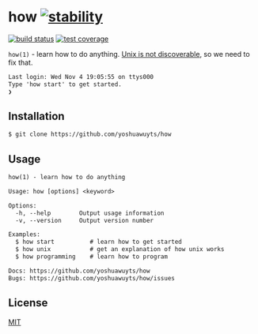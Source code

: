 # how [![stability][0]][1]
[![build status][4]][5] [![test coverage][6]][7]

`how(1)` - learn how to do anything. [Unix is not discoverable][8], so we need
to fix that.
```txt
Last login: Wed Nov 4 19:05:55 on ttys000
Type 'how start' to get started.
❯
```

## Installation
```sh
$ git clone https://github.com/yoshuawuyts/how
```

## Usage
```txt
how(1) - learn how to do anything

Usage: how [options] <keyword>

Options:
  -h, --help        Output usage information
  -v, --version     Output version number

Examples:
  $ how start          # learn how to get started
  $ how unix           # get an explanation of how unix works
  $ how programming    # learn how to program

Docs: https://github.com/yoshuawuyts/how
Bugs: https://github.com/yoshuawuyts/how/issues
```

## License
[MIT](https://tldrlegal.com/license/mit-license)

[0]: https://img.shields.io/badge/stability-experimental-orange.svg?style=flat-square
[1]: https://nodejs.org/api/documentation.html#documentation_stability_index
[4]: https://img.shields.io/travis/yoshuawuyts/how/master.svg?style=flat-square
[5]: https://travis-ci.org/yoshuawuyts/how
[6]: https://img.shields.io/codecov/c/github/yoshuawuyts/how/master.svg?style=flat-square
[7]: https://codecov.io/github/yoshuawuyts/how
[8]: https://medium.com/@yoshuawuyts/unix-is-not-discoverable-8b64c02a33ef
